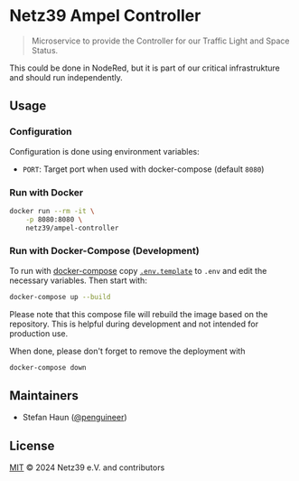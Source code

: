 # Netz39 Ampel Controller

> Microservice to provide the Controller for our Traffic Light and Space Status.

This could be done in NodeRed, but it is part of our critical infrastrukture and should
run independently.

## Usage

### Configuration

Configuration is done using environment variables:

* `PORT`: Target port when used with docker-compose (default `8080`)

### Run with Docker

```bash
docker run --rm -it \
    -p 8080:8080 \
    netz39/ampel-controller
```

### Run with Docker-Compose (Development)

To run with [docker-compose](https://docs.docker.com/compose/) copy  [`.env.template`](.env.template) to `.env` and edit the necessary variables. Then start with:

```bash
docker-compose up --build
```

Please note that this compose file will rebuild the image based on the repository. This is helpful during development and not intended for production use.

When done, please don't forget to remove the deployment with
```bash
docker-compose down
```

## Maintainers

* Stefan Haun ([@penguineer](https://github.com/penguineer))


## License

[MIT](LICENSE.txt) © 2024 Netz39 e.V. and contributors
